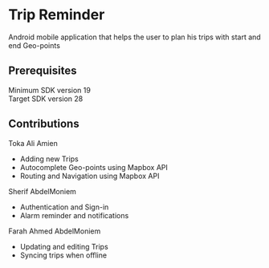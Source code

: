# Trip Reminder

Android mobile application that helps the user to plan his trips with start and end Geo-points

## Prerequisites 

Minimum SDK version 19                                              
Target SDK version 28 



## Contributions
Toka Ali Amien                                                        
- Adding new Trips
- Autocomplete Geo-points using Mapbox API                                    
- Routing and Navigation using Mapbox API
                                    
Sherif AbdelMoniem
- Authentication and Sign-in
- Alarm reminder and notifications

Farah Ahmed AbdelMoniem

- Updating and editing Trips
- Syncing trips when offline

